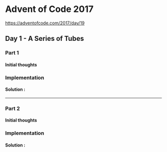 ﻿# Advent of Code 2017
https://adventofcode.com/2017/day/19
## Day 1 - A Series of Tubes

### Part 1
#### Initial thoughts


### Implementation


#### Solution : 
---
### Part 2
#### Initial thoughts


### Implementation



#### Solution : 
